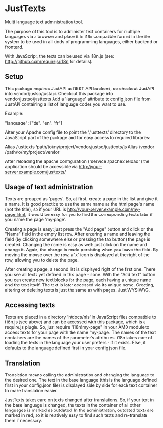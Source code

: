 # JustTexts

Multi language text administration tool.

The purpose of this tool is to administer text containers for multiple languages via a browser and place it in i18n
compatible format in the file system to be used in all kinds of programming languages, either backend or frontend.

With JavaScript, the texts can be used via i18n.js (see: http://github.com/requirejs/i18n for details).

## Setup

This package requires JustAPI as REST API backend, so checkout JustAPI into vendor/justso/justapi.
Checkout this package into vendor/justso/justtexts
Add a 'language' attribute to config.json file from JustAPI containing a list of language codes you want to use.

Example:

  "language": ["de", "en", "fr"]

Alter your Apache config file to point the '/justtexts' directory to the JavaScript part of the package and for easy
access to required libraries:

  Alias /justtexts /path/to/my/project/vendor/justso/justtexts/js
  Alias /vendor /path/to/my/project/vendor

After reloading the apache configuration ("service apache2 reload") the application should be accessible via
http://your-server.example.com/justtexts/

## Usage of text administration

Texts are grouped as 'pages'. So, at first, create a page in the list and give it a name. It is good practice to use
the same name as the html page's name (not the title), so if your URL is http://your-server.example.com/my-page.html, it
would be easy for you to find the corresponding texts later if you name the page 'my-page'.

Creating a page is easy: just press the "Add page" button and click on the "Name" field in the empty list row. After
entering a name and leaving the field (by clicking somewhere else or pressing the tab button) the page is created.
Changing the name is easy as well: just click on the name and change it. Again, the change is made persisting when you
leave the field. By moving the mouse over the row, a 'x' icon is displayed at the right of the row, allowing you to
delete the page.

After creating a page, a second list is displayed right of the first one. There you see all texts yet defined in this
page - none. With the "Add text" button you can create new text blocks for the page, each having a unique name and the
text itself. The text is later accessed via its unique name. Creating, altering or deleting texts is just the same as
with pages. Just WYSIWYG.

## Accessing texts

Texts are placed in a directory 'htdocs/nls' in JavaScript files compatible to i18n.js (see above) and can be accessed
with this package, which is a require.js plugin. So, just require "i18n!my-page" in your AMD module to access texts for
your page with the name 'my-page'. The names of the text containers are the names of the parameter's attributes. i18n
takes care of loading the texts in the language your user prefers - if it exists. Else, it defaults to the language
defined first in your config.json file.

## Translation

Translation means calling the administration and changing the language to the desired one. The text in the base language
(this is the language defined first in your config.json file) is displayed side by side for each text container to make
translation easier.

JustTexts takes care on texts changed after translations. So, if your text in the base language is changed, the texts in
the container of all other languages is marked as outdated. In the administration, outdated texts are marked in red, so
it is relatively easy to find such texts and re-translate them if necessary.

